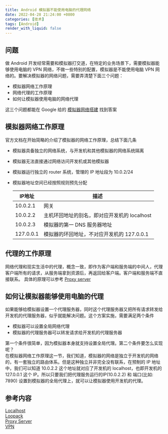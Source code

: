 ```yaml
---
title: Android 模拟器不能使用电脑的代理网络
date: 2022-04-28 21:24:00 +0800
categories: [技术]
tags: [Android]
render_with_liquid: false
---
```


## 问题

做 Android 开发经常需要和模拟器打交道，在特定的业务场景下，需要模拟器能够使用电脑的 VPN 网络，不做一些特别的配置，模拟器是不能使用电脑 VPN 网络的。要解决模拟器的网络问题，需要弄清楚下面三个问题：
* 模拟器网络工作原理
* 网络代理的工作原理
* 如何让模拟器使用电脑的网络代理

这三个问题都能在 Google 给的 [模拟器网络搭建](https://developer.android.com/studio/run/emulator-networking) 找到答案

## 模拟器网络工作原理

官方文档在开始简略的介绍了模拟器的网络工作原理，总结下面几条
* 模拟器具备独立的网络系统，与开发机和其他模拟器的网络系统隔离
* 模拟器无法直接通过网络访问开发机或其他模拟器
* 模拟器运行独立的 router 系统，管理的 IP 地址段为 10.0.2/24
* 模拟器地址空间已经按照规则预先分配  

    IP地址     | 描述
    ----------| -------------
    10.0.2.1  | 网关
    10.0.2.2  | 主机环回地址的别名，即对应开发机的 localhost
    10.0.2.3  | 模拟器的第一 DNS 服务器地址
    127.0.0.1 | 模拟器的环回地址，不对应开发机的 127.0.0.1

## 代理的工作原理

 网络代理和现实生活中的代理，概念一致，即作为客户端和服务端的中间人，代理客户端所有的请求，从服务端拿到资源后，再返回给客户端。客户端和服务端不直接联系。
 具体的原理可以参考 [Proxy server](https://en.wikipedia.org/wiki/Proxy_server)

## 如何让模拟器能够使用电脑的代理

 如果能够给模拟器设置一个代理服务器，同时这个代理服务器又把所有请求转发给开发机的代理服务器，似乎就能解决问题。这个方案实施，需要满足两个条件
 * 模拟器可以设置全局网络代理
 * 模拟器的代理服务器可以转发请求给开发机的代理服务器

 第一个条件很简单，因为模拟器本身就支持设置全局代理。第二个条件要怎么实现呢？  
 在模拟器网络工作原理这一节，我们知道，模拟器的网络是独立于开发机的网络的，有一套独立的路由体系。但是这种独立并非完全没有联系，在预制的 IP 地址中，我们可以知道 10.0.2.2 这个地址就对应了开发机的 localhost，也即开发机的 127.0.0.1 这个 IP。所以只要我们把代理服务运行的IP(10.0.2.2) 和 端口(比如: 7890) 设置到模拟器的全局代理上，就可以让模拟器使用开发机的代理。

## 参考内容  

[Localhost](https://en.wikipedia.org/wiki/Localhost)  
[Loopack](https://en.wikipedia.org/wiki/Loopback)  
[Proxy Server](https://en.wikipedia.org/wiki/Proxy_server)  
[VPN](https://en.wikipedia.org/wiki/Virtual_private_network)
